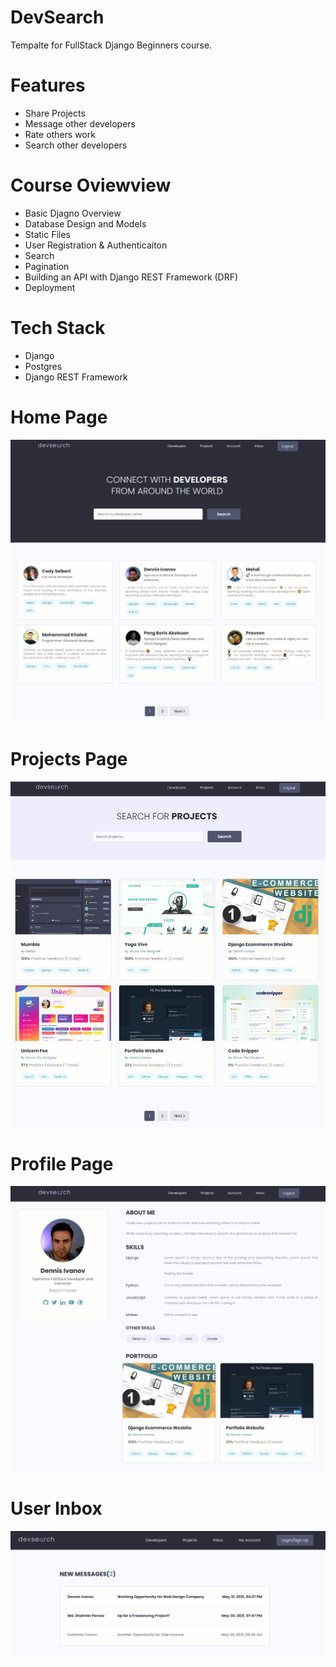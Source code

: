 # DevSearch

Tempalte for FullStack Django Beginners course.

# Features
* Share Projects
* Message other developers
* Rate others work
* Search other developers

# Course Oviewview
* Basic Djagno Overview
* Database Design and Models
* Static Files
* User Registration & Authenticaiton
* Search
* Pagination
* Building an API with Django REST Framework (DRF)
* Deployment

# Tech Stack
* Django
* Postgres
* Django REST Framework

# Home Page
<img src="./images/Devsearch Home.jpg">  

# Projects Page
<img src="./images/DevSearch Projects.jpg">  

# Profile Page
<img src="./images/Devsearch Profile.jpg">  

# User Inbox
<img src="./images/Devsearch Inbox.jpg">  

